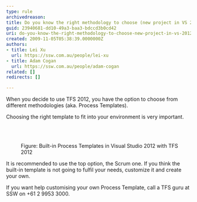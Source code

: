```yaml
---
type: rule
archivedreason: 
title: Do you know the right methodology to choose (new project in VS 2012)?
guid: 23940681-dd10-49a3-baa3-bdccd3b0cd42
uri: do-you-know-the-right-methodology-to-choose-new-project-in-vs-2012
created: 2009-11-05T05:38:39.0000000Z
authors:
- title: Lei Xu
  url: https://ssw.com.au/people/lei-xu
- title: Adam Cogan
  url: https://ssw.com.au/people/adam-cogan
related: []
redirects: []

---
```



<p>When you decide to use TFS 2012, you have the option to choose from different methodologies (aka. Process Templates). </p><p>Choosing the right template to fit into your environment is very important. </p>
<br><excerpt class='endintro'></excerpt><br>
<dl class="image"><dt><img class="ms-rteCustom-ImageArea" src="/PublishingImages/VSTS2010ProcessTemplates.jpg" alt="" /></dt><dd>Figure&#58; Built-in Process Templates in Visual Studio 2012 with TFS 2012</dd></dl><p>It is recommended to use the top option, the Scrum one. If you think the built-in template is not going to fulfil your needs, customize it and create your own.</p><p class="greyBox">If you want help customising your own Process Template, call a TFS guru at SSW on +61 2 9953 3000.</p>


